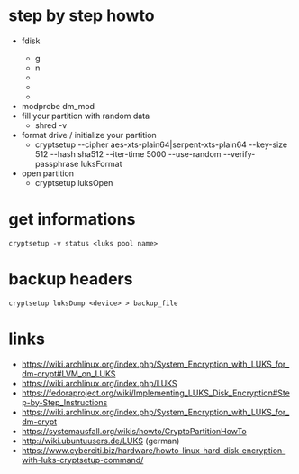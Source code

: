 # step by step howto

* fdisk <device>
    * g
    * n
    * <enter>
    * <enter>
    * <enter>
* modprobe dm_mod
* fill your partition with random data
    * shred -v <device>
* format drive / initialize your partition
    * cryptsetup --cipher aes-xts-plain64|serpent-xts-plain64 --key-size 512 --hash sha512 --iter-time 5000 --use-random --verify-passphrase luksFormat <device>
* open partition
    * cryptsetup luksOpen <device> <luks pool name>

# get informations

```
cryptsetup -v status <luks pool name>
```

# backup headers

```
cryptsetup luksDump <device> > backup_file
```

# links

* https://wiki.archlinux.org/index.php/System_Encryption_with_LUKS_for_dm-crypt#LVM_on_LUKS
* https://wiki.archlinux.org/index.php/LUKS
* https://fedoraproject.org/wiki/Implementing_LUKS_Disk_Encryption#Step-by-Step_Instructions
* https://wiki.archlinux.org/index.php/System_Encryption_with_LUKS_for_dm-crypt
* https://systemausfall.org/wikis/howto/CryptoPartitionHowTo
* http://wiki.ubuntuusers.de/LUKS (german)
* https://www.cyberciti.biz/hardware/howto-linux-hard-disk-encryption-with-luks-cryptsetup-command/
